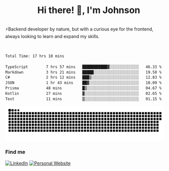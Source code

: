 <div id="user-content-toc">
  <ul align="center">
    <summary><h1 style="display: inline-block">Hi there! 👋, I'm Johnson</h1></summary>
  </ul>
</div>

⚡Backend developer by nature, but with a curious eye for the frontend, always looking to learn and expand my skills.

<br>


<!--START_SECTION:waka-->

```txt
Total Time: 17 hrs 10 mins

TypeScript        7 hrs 57 mins   ███████████▓░░░░░░░░░░░░░   46.33 %
Markdown          3 hrs 21 mins   █████░░░░░░░░░░░░░░░░░░░░   19.50 %
C#                2 hrs 12 mins   ███▒░░░░░░░░░░░░░░░░░░░░░   12.83 %
JSON              1 hr 43 mins    ██▓░░░░░░░░░░░░░░░░░░░░░░   10.09 %
Prisma            48 mins         █▒░░░░░░░░░░░░░░░░░░░░░░░   04.67 %
Kotlin            27 mins         ▓░░░░░░░░░░░░░░░░░░░░░░░░   02.65 %
Text              11 mins         ▒░░░░░░░░░░░░░░░░░░░░░░░░   01.15 %
```

<!--END_SECTION:waka-->

<picture>
  <source  srcset="https://github.com/joshwambere/joshwambere/blob/output/github-contribution-grid-snake-dark.svg?palette=github-dark">
  <source  srcset="https://github.com/joshwambere/joshwambere/blob/output/github-contribution-grid-snake.svg">
  <img alt="github contribution grid snake animation" src="https://github.com/joshwambere/joshwambere/blob/output/github-contribution-grid-snake.svg">
</picture>

### Find me
<a href="https://www.linkedin.com/in/dusabe-johnson" target="_blank"><img src="https://img.shields.io/badge/LinkedIn-%230077B5.svg?&style=flat&logo=linkedin&logoColor=white" alt="LinkedIn"></a>
‎‎ [![Personal Website](https://img.shields.io/badge/visit-Johnsonis.me-blue)](https://johnsonis.me/)
